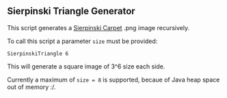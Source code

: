 ## Sierpinski Triangle Generator

This script generates a [Sierpinski Carpet](https://en.wikipedia.org/wiki/Sierpinski_carpet) .png image recursively.

To call this script a parameter ``` size ``` must be provided:

```
SierpinskiTriangle 6
```
This will generate a square image of 3^6 size each side.

Currently a maximum of ``` size = 8 ``` is supported, becaue of Java heap space out of memory :/.